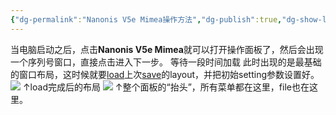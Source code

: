 ```yaml
---
{"dg-permalink":"Nanonis V5e Mimea操作方法","dg-publish":true,"dg-show-local-graph":true,"permalink":"/Nanonis V5e Mimea操作方法/","dgShowLocalGraph":true,"dgPassFrontmatter":true}
---
```


当电脑启动之后，点击**Nanonis V5e Mimea**就可以打开操作面板了，然后会出现一个序列号窗口，直接点击进入下一步。
等待一段时间加载
此时出现的是最基础的窗口布局，这时候就要[load](File菜单相关.md#load)上次[save](File菜单相关.md#save)的layout，并把初始setting参数设置好。
![](/img/user/素材/20230815154945.png)
↑load完成后的布局
![](/img/user/素材/20230815155048.png)
↑整个面板的“抬头”，所有菜单都在这里，file也在这里。
